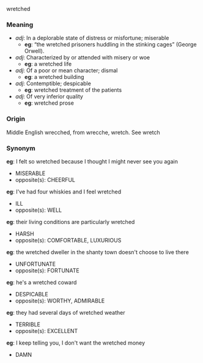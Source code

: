wretched
### Meaning
+ _adj_: In a deplorable state of distress or misfortune; miserable
    + __eg__: “the wretched prisoners huddling in the stinking cages” (George Orwell).
+ _adj_: Characterized by or attended with misery or woe
    + __eg__: a wretched life
+ _adj_: Of a poor or mean character; dismal
    + __eg__: a wretched building
+ _adj_: Contemptible; despicable
    + __eg__: wretched treatment of the patients
+ _adj_: Of very inferior quality
    + __eg__: wretched prose

### Origin

Middle English wrecched, from wrecche, wretch. See wretch

### Synonym

__eg__: I felt so wretched because I thought I might never see you again

+ MISERABLE
+ opposite(s): CHEERFUL

__eg__: I've had four whiskies and I feel wretched

+ ILL
+ opposite(s): WELL

__eg__: their living conditions are particularly wretched

+ HARSH
+ opposite(s): COMFORTABLE, LUXURIOUS

__eg__: the wretched dweller in the shanty town doesn't choose to live there

+ UNFORTUNATE
+ opposite(s): FORTUNATE

__eg__: he's a wretched coward

+ DESPICABLE
+ opposite(s): WORTHY, ADMIRABLE

__eg__: they had several days of wretched weather

+ TERRIBLE
+ opposite(s): EXCELLENT

__eg__: I keep telling you, I don't want the wretched money

+ DAMN



